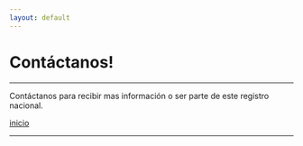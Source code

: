 ```yaml
---
layout: default
---
```


# Contáctanos!
***
Contáctanos para recibir mas información o ser parte de este registro nacional.

[inicio](./)

***
